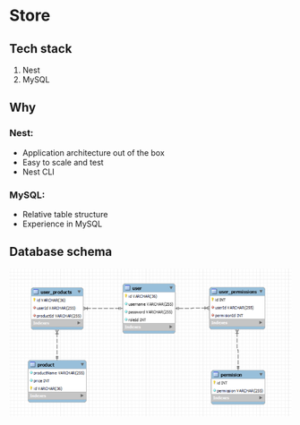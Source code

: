 # Store
## Tech stack
<ol>
  <li>Nest</li>
  <li>MySQL</li>
</ol>

## Why
### Nest: 
<ul>
  <li>Application architecture out of the box</li>
  <li>Easy to scale and test</li>
  <li>Nest CLI</li>
</ul>

### MySQL:
<ul>
  <li>Relative table structure</li>
  <li>Experience in MySQL</li>
</ul>

## Database schema
![This is database schema](/docs/db_schema.png)